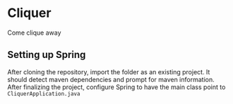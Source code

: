 # Cliquer
Come clique away

## Setting up Spring
After cloning the repository, import the folder as an existing project. It should detect maven dependencies and prompt for maven information. After finalizing the project, configure Spring to have the main class point to `CliquerApplication.java`